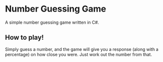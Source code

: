 # Number Guessing Game
A simple number guessing game written in C#.

## How to play!
Simply guess a number, and the game will give you a response (along with a percentage) on how close you were. Just work out the number from that. 
